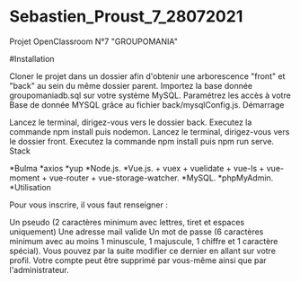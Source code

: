 # Sebastien_Proust_7_28072021

Projet OpenClassroom N°7 "GROUPOMANIA"

#Installation

Cloner le projet dans un dossier afin d'obtenir une arborescence "front" et "back" au sein du même dossier parent.
Importez la base donnée groupomaniadb.sql sur votre système MySQL.
Paramétrez les accès à votre Base de donnée MYSQL grâce au fichier back/mysqlConfig.js.
Démarrage

Lancez le terminal, dirigez-vous vers le dossier back. Executez la commande npm install puis nodemon.
Lancez le terminal, dirigez-vous vers le dossier front. Executez la commande npm install puis npm run serve.
Stack

*Bulma
*axios
*yup
*Node.js.
*Vue.js. + vuex + vuelidate + vue-ls + vue-moment + vue-router + vue-storage-watcher.
*MySQL.
*phpMyAdmin.
*Utilisation

Pour vous inscrire, il vous faut renseigner :

Un pseudo (2 caractères minimum avec lettres, tiret et espaces uniquement)
Une adresse mail valide
Un mot de passe (6 caractères minimum avec au moins 1 minuscule, 1 majuscule, 1 chiffre et 1 caractère spécial). Vous pouvez par la suite modifier ce dernier en allant sur votre profil. Votre compte peut être supprimé par vous-même ainsi que par l'administrateur.
